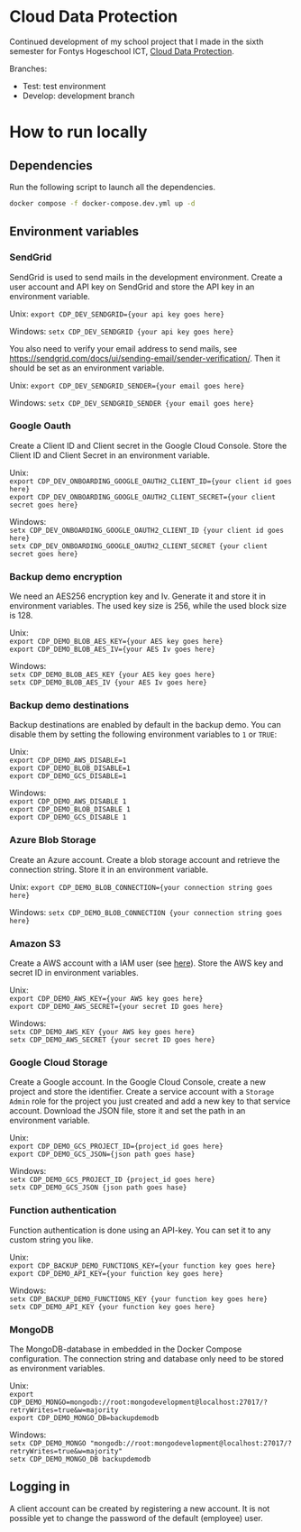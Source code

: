 # Cloud Data Protection

Continued development of my school project that I made in the sixth semester for Fontys Hogeschool ICT, [Cloud Data Protection](https://github.com/olivierbouchomsfontys/cloud-data-protection).

Branches:

* Test: test environment
* Develop: development branch

# How to run locally

## Dependencies

Run the following script to launch all the dependencies.

```bash
docker compose -f docker-compose.dev.yml up -d
```

## Environment variables

### SendGrid

SendGrid is used to send mails in the development environment. Create a user account and API key on SendGrid and store the API key in an environment variable.

Unix:
`export CDP_DEV_SENDGRID={your api key goes here}`

Windows:
`setx CDP_DEV_SENDGRID {your api key goes here}`

You also need to verify your email address to send mails, see https://sendgrid.com/docs/ui/sending-email/sender-verification/. Then it should be set as an environment variable.

Unix:
`export CDP_DEV_SENDGRID_SENDER={your email goes here}`

Windows:
`setx CDP_DEV_SENDGRID_SENDER {your email goes here}`

### Google Oauth

Create a Client ID and Client secret in the Google Cloud Console. Store the Client ID and Client Secret in an environment variable.

Unix:  
`export CDP_DEV_ONBOARDING_GOOGLE_OAUTH2_CLIENT_ID={your client id goes here}`  
`export CDP_DEV_ONBOARDING_GOOGLE_OAUTH2_CLIENT_SECRET={your client secret goes here}`

Windows:  
`setx CDP_DEV_ONBOARDING_GOOGLE_OAUTH2_CLIENT_ID {your client id goes here}`  
`setx CDP_DEV_ONBOARDING_GOOGLE_OAUTH2_CLIENT_SECRET {your client secret goes here}`

### Backup demo encryption

We need an AES256 encryption key and Iv. Generate it and store it in environment variables. The used key size is 256, while the used block size is 128.

Unix:  
`export CDP_DEMO_BLOB_AES_KEY={your AES key goes here}`  
`export CDP_DEMO_BLOB_AES_IV={your AES Iv goes here}`

Windows:  
`setx CDP_DEMO_BLOB_AES_KEY {your AES key goes here}`  
`setx CDP_DEMO_BLOB_AES_IV {your AES Iv goes here}`

### Backup demo destinations

Backup destinations are enabled by default in the backup demo. You can disable them by setting the following environment variables to `1` or `TRUE`:

Unix:  
`export CDP_DEMO_AWS_DISABLE=1`  
`export CDP_DEMO_BLOB_DISABLE=1`  
`export CDP_DEMO_GCS_DISABLE=1`

Windows:  
`export CDP_DEMO_AWS_DISABLE 1`  
`export CDP_DEMO_BLOB_DISABLE 1`  
`export CDP_DEMO_GCS_DISABLE 1`

### Azure Blob Storage

Create an Azure account. Create a blob storage account and retrieve the connection string. Store it in an environment variable.

Unix:
`export CDP_DEMO_BLOB_CONNECTION={your connection string goes here}`

Windows:
`setx CDP_DEMO_BLOB_CONNECTION {your connection string goes here}`

### Amazon S3

Create a AWS account with a IAM user (see [here](https://docs.aws.amazon.com/sdk-for-net/latest/developer-guide/quick-start-s3-1-cross.html#s3-1-cross-setup)). Store the AWS key and secret ID in environment variables.

Unix:  
`export CDP_DEMO_AWS_KEY={your AWS key goes here}`  
`export CDP_DEMO_AWS_SECRET={your secret ID goes here}`

Windows:  
`setx CDP_DEMO_AWS_KEY {your AWS key goes here}`  
`setx CDP_DEMO_AWS_SECRET {your secret ID goes here}`

### Google Cloud Storage

Create a Google account. In the Google Cloud Console, create a new project and store the identifier. Create a service account with a `Storage Admin` role for the project you just created and add a new key to that service account. Download the JSON file, store it and set the path in an environment variable.

Unix:  
`export CDP_DEMO_GCS_PROJECT_ID={project_id goes here}`  
`export CDP_DEMO_GCS_JSON={json path goes hase}`

Windows:  
`setx CDP_DEMO_GCS_PROJECT_ID {project_id goes here}`  
`setx CDP_DEMO_GCS_JSON {json path goes hase}`

### Function authentication

Function authentication is done using an API-key. You can set it to any custom string you like.

Unix:  
`export CDP_BACKUP_DEMO_FUNCTIONS_KEY={your function key goes here}`  
`export CDP_DEMO_API_KEY={your function key goes here}`

Windows:  
`setx CDP_BACKUP_DEMO_FUNCTIONS_KEY {your function key goes here}`  
`setx CDP_DEMO_API_KEY {your function key goes here}`

### MongoDB

The MongoDB-database in embedded in the Docker Compose configuration. The connection string and database only need to be stored as environment variables.

Unix:  
`export CDP_DEMO_MONGO=mongodb://root:mongodevelopment@localhost:27017/?retryWrites=true&w=majority`  
`export CDP_DEMO_MONGO_DB=backupdemodb`

Windows:  
`setx CDP_DEMO_MONGO "mongodb://root:mongodevelopment@localhost:27017/?retryWrites=true&w=majority"`  
`setx CDP_DEMO_MONGO_DB backupdemodb`

## Logging in

A client account can be created by registering a new account. It is not possible yet to change the password of the default (employee) user.
